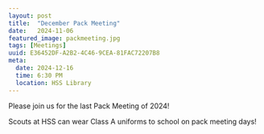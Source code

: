 ```yaml
---
layout: post
title:  "December Pack Meeting"
date:   2024-11-06
featured_image: packmeeting.jpg
tags: [Meetings]
uuid: E36452DF-A2B2-4C46-9CEA-81FAC72207B8
meta:
  date: 2024-12-16
  time: 6:30 PM
  location: HSS Library
---
```


Please join us for the last Pack Meeting of 2024!

Scouts at HSS can wear Class A uniforms to school on pack meeting days!
